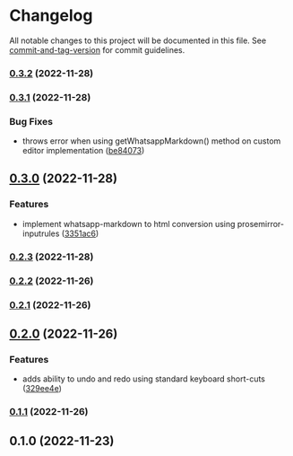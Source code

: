 # Changelog

All notable changes to this project will be documented in this file. See [commit-and-tag-version](https://github.com/absolute-version/commit-and-tag-version) for commit guidelines.

### [0.3.2](https://github.com/jithusnair/whatsapp-editor/compare/v0.3.1...v0.3.2) (2022-11-28)

### [0.3.1](https://github.com/jithusnair/whatsapp-editor/compare/v0.3.0...v0.3.1) (2022-11-28)


### Bug Fixes

* throws error when using getWhatsappMarkdown() method on custom editor implementation ([be84073](https://github.com/jithusnair/whatsapp-editor/commit/be84073e9e149e1ddf231f38b62c3ab1bf4f763d))

## [0.3.0](https://github.com/jithusnair/whatsapp-editor/compare/v0.2.3...v0.3.0) (2022-11-28)


### Features

* implement whatsapp-markdown to html conversion using prosemirror-inputrules ([3351ac6](https://github.com/jithusnair/whatsapp-editor/commit/3351ac639b142768971fba3bb2dfacca13d7f91f))

### [0.2.3](https://github.com/jithusnair/whatsapp-editor/compare/v0.2.2...v0.2.3) (2022-11-28)

### [0.2.2](https://github.com/jithusnair/whatsapp-editor/compare/v0.2.1...v0.2.2) (2022-11-26)

### [0.2.1](https://github.com/jithusnair/whatsapp-editor/compare/v0.2.0...v0.2.1) (2022-11-26)

## [0.2.0](https://github.com/jithusnair/whatsapp-editor/compare/v0.1.1...v0.2.0) (2022-11-26)


### Features

* adds ability to undo and redo using standard keyboard short-cuts ([329ee4e](https://github.com/jithusnair/whatsapp-editor/commit/329ee4eb6cfb2e6a5f611a695808dbe4a59fe6c9))

### [0.1.1](https://github.com/jithusnair/whatsapp-editor/compare/v0.1.0...v0.1.1) (2022-11-26)

## 0.1.0 (2022-11-23)

